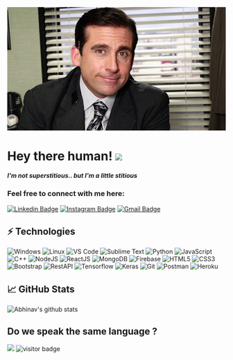 <img src="https://raw.githubusercontent.com/iamabhinav02/iamabhinav02/master/header_image.jpg" width="600px">

<h1>Hey there human! <img src="https://raw.githubusercontent.com/MartinHeinz/MartinHeinz/master/wave.gif" width="30px"> </h1>
<h4><i>I'm not superstitious.. but I'm a little stitious</i></h4>

<h3>Feel free to connect with me here:</h3>

[![Linkedin Badge](https://img.shields.io/badge/-iamabhinav02-blue?style=flat-square&logo=Linkedin&logoColor=white&link=https://www.linkedin.com/in/iamabhinav02/)](https://www.linkedin.com/in/iamabhinav02/)
[![Instagram Badge](https://img.shields.io/badge/-abhinavkumar____-purple?style=flat-square&logo=instagram&logoColor=white&link=https://instagram.com/abhinavkumar____/)](https://instagram.com/abhinavkumar____)
[![Gmail Badge](https://img.shields.io/badge/-iamabhinav02@gmail.com-c14438?style=flat-square&logo=Gmail&logoColor=white&link=mailto:iamabhinav02@gmail.com)](mailto:iamabhinav02@gmail.com)

## ⚡ Technologies

![Windows](https://img.shields.io/badge/OS-Windows-informational?style=flat-square&logo=windows&logoColor=white&color=2bbc8a)
![Linux](https://img.shields.io/badge/OS-Linux-informational?style=flat-square&logo=linux&logoColor=white&color=2bbc8a)
![VS Code](https://img.shields.io/badge/Editor-VS_Code-informational?style=flat-square&logo=visual-studio-code&logoColor=white&color=2bbc8a)
![Sublime Text](https://img.shields.io/badge/Editor-Sublime_Text-informational?style=flat-square&logo=sublime-text&logoColor=white&color=2bbc8a)
![Python](https://img.shields.io/badge/Code-Python-informational?style=flat-square&logo=python&logoColor=white&color=2bbc8a)
![JavaScript](https://img.shields.io/badge/Code-JavaScript-informational?style=flat-square&logo=javascript&logoColor=white&color=2bbc8a)
![C++](https://img.shields.io/badge/Code-C++-informational?style=flat-square&logo=c&logoColor=white&color=2bbc8a)
![NodeJS](https://img.shields.io/badge/Tools-NodeJS-informational?style=flat-square&logo=node.js&logoColor=white&color=2bbc8a)
![ReactJS](https://img.shields.io/badge/Tools-ReactJS-informational?style=flat-square&logo=react&logoColor=white&color=2bbc8a)
![MongoDB](https://img.shields.io/badge/Tools-MongoDB-informational?style=flat-square&logo=mongodb&logoColor=white&color=2bbc8a)
![Firebase](https://img.shields.io/badge/Tools-Firebase-informational?style=flat-square&logo=firebase&logoColor=white&color=2bbc8a)
![HTML5](https://img.shields.io/badge/Tools-HTML5-informational?style=flat-square&logo=html5&logoColor=white&color=2bbc8a)
![CSS3](https://img.shields.io/badge/Tools-CSS3-informational?style=flat-square&logo=css3&logoColor=white&color=2bbc8a)
![Bootstrap](https://img.shields.io/badge/Tools-Bootstrap-informational?style=flat-square&logo=bootstrap&logoColor=white&color=2bbc8a)
![RestAPI](https://img.shields.io/badge/Tools-RESTAPI-informational?style=flat-square&logo=fastapi&logoColor=white&color=2bbc8a)
![Tensorflow](https://img.shields.io/badge/Tools-Tensorflow-informational?style=flat-square&logo=tensorflow&logoColor=white&color=2bbc8a)
![Keras](https://img.shields.io/badge/Tools-Keras-informational?style=flat-square&logo=keras&logoColor=white&color=2bbc8a)
![Git](https://img.shields.io/badge/Tools-Git-informational?style=flat-square&logo=git&logoColor=white&color=2bbc8a)
![Postman](https://img.shields.io/badge/Tools-Postman-informational?style=flat-square&logo=postman&logoColor=white&color=2bbc8a)
![Heroku](https://img.shields.io/badge/Cloud-Heroku-informational?style=flat-square&logo=heroku&logoColor=white&color=2bbc8a)

## &#x1f4c8; GitHub Stats

![Abhinav's github stats](https://github-readme-stats.vercel.app/api?username=iamabhinav02&show_icons=true&theme=radical&include_all_commits=true&hide_title=true)

## Do we speak the same language ?

<img src="https://github-readme-stats.vercel.app/api/top-langs/?username=iamabhinav02&layout=compact&title_color=ffffff&text_color=c9cacc&icon_color=2bbc8a&bg_color=1d1f21" />

<img src="https://visitor-badge.glitch.me/badge?page_id=iamabhinav02" alt="visitor badge" width="100px"/>
